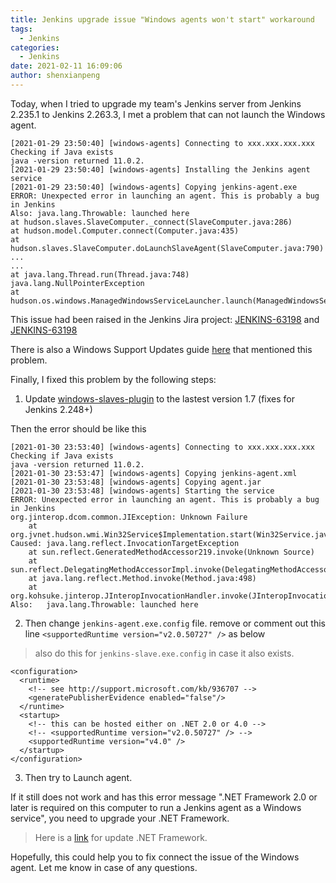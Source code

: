 ```yaml
---
title: Jenkins upgrade issue "Windows agents won't start" workaround
tags:
  - Jenkins
categories:
  - Jenkins
date: 2021-02-11 16:09:06
author: shenxianpeng
---
```


Today, when I tried to upgrade my team's Jenkins server from Jenkins 2.235.1 to Jenkins 2.263.3, I met a problem that can not launch the Windows agent.

```
[2021-01-29 23:50:40] [windows-agents] Connecting to xxx.xxx.xxx.xxx
Checking if Java exists
java -version returned 11.0.2.
[2021-01-29 23:50:40] [windows-agents] Installing the Jenkins agent service
[2021-01-29 23:50:40] [windows-agents] Copying jenkins-agent.exe
ERROR: Unexpected error in launching an agent. This is probably a bug in Jenkins
Also: java.lang.Throwable: launched here
at hudson.slaves.SlaveComputer._connect(SlaveComputer.java:286)
at hudson.model.Computer.connect(Computer.java:435)
at hudson.slaves.SlaveComputer.doLaunchSlaveAgent(SlaveComputer.java:790)
...
...
at java.lang.Thread.run(Thread.java:748)
java.lang.NullPointerException
at hudson.os.windows.ManagedWindowsServiceLauncher.launch(ManagedWindowsServiceLauncher.java:298)
```

This issue had been raised in the Jenkins Jira project: [JENKINS-63198](https://issues.jenkins.io/browse/JENKINS-63198) and [JENKINS-63198](https://issues.jenkins.io/browse/JENKINS-63198)

There is also a Windows Support Updates guide [here](https://www.jenkins.io/blog/2020/07/23/windows-support-updates/) that mentioned this problem.

Finally, I fixed this problem by the following steps:

1. Update [windows-slaves-plugin](https://github.com/jenkinsci/windows-slaves-plugin) to the lastest version 1.7 (fixes for Jenkins 2.248+)

Then the error should be like this

```
[2021-01-30 23:53:40] [windows-agents] Connecting to xxx.xxx.xxx.xxx
Checking if Java exists
java -version returned 11.0.2.
[2021-01-30 23:53:47] [windows-agents] Copying jenkins-agent.xml
[2021-01-30 23:53:48] [windows-agents] Copying agent.jar
[2021-01-30 23:53:48] [windows-agents] Starting the service
ERROR: Unexpected error in launching an agent. This is probably a bug in Jenkins
org.jinterop.dcom.common.JIException: Unknown Failure
	at org.jvnet.hudson.wmi.Win32Service$Implementation.start(Win32Service.java:149)
Caused: java.lang.reflect.InvocationTargetException
	at sun.reflect.GeneratedMethodAccessor219.invoke(Unknown Source)
	at sun.reflect.DelegatingMethodAccessorImpl.invoke(DelegatingMethodAccessorImpl.java:43)
	at java.lang.reflect.Method.invoke(Method.java:498)
	at org.kohsuke.jinterop.JInteropInvocationHandler.invoke(JInteropInvocationHandler.java:140)
Also:   java.lang.Throwable: launched here
```

2. Then change `jenkins-agent.exe.config` file. remove or comment out this line `<supportedRuntime version="v2.0.50727" />` as below

> also do this for `jenkins-slave.exe.config` in case it also exists.

```
<configuration>
  <runtime>
    <!-- see http://support.microsoft.com/kb/936707 -->
    <generatePublisherEvidence enabled="false"/>
  </runtime>
  <startup>
    <!-- this can be hosted either on .NET 2.0 or 4.0 -->
    <!-- <supportedRuntime version="v2.0.50727" /> -->
    <supportedRuntime version="v4.0" />
  </startup>
</configuration>
```

3. Then try to Launch agent.

If it still does not work and has this error message ".NET Framework 2.0 or later is required on this computer to run a Jenkins agent as a Windows service", you need to upgrade your .NET Framework.

> Here is a [link](https://shenxianpeng.github.io/2020/07/jenkins-windows-agent-connect-problem/) for update .NET Framework.

Hopefully, this could help you to fix connect the issue of the Windows agent. Let me know in case of any questions.
